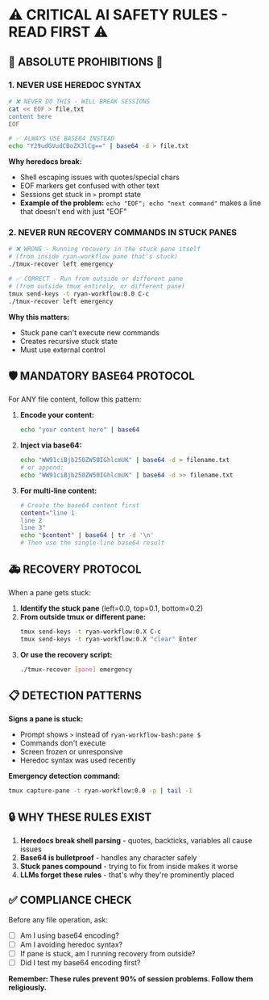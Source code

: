 # ⚠️ CRITICAL AI SAFETY RULES - READ FIRST ⚠️

## 🚨 ABSOLUTE PROHIBITIONS 🚨

### 1. NEVER USE HEREDOC SYNTAX
```bash
# ❌ NEVER DO THIS - WILL BREAK SESSIONS
cat << EOF > file.txt
content here
EOF

# ✅ ALWAYS USE BASE64 INSTEAD
echo "Y29udGVudCBoZXJlCg==" | base64 -d > file.txt
```

**Why heredocs break:** 
- Shell escaping issues with quotes/special chars
- EOF markers get confused with other text  
- Sessions get stuck in `>` prompt state
- **Example of the problem:** `echo "EOF"; echo "next command"` makes a line that doesn't end with just "EOF"

### 2. NEVER RUN RECOVERY COMMANDS IN STUCK PANES
```bash
# ❌ WRONG - Running recovery in the stuck pane itself
# (from inside ryan-workflow pane that's stuck)
./tmux-recover left emergency  

# ✅ CORRECT - Run from outside or different pane
# (from outside tmux entirely, or different pane)
tmux send-keys -t ryan-workflow:0.0 C-c
./tmux-recover left emergency
```

**Why this matters:**
- Stuck pane can't execute new commands
- Creates recursive stuck state
- Must use external control

## 🛡️ MANDATORY BASE64 PROTOCOL

For ANY file content, follow this pattern:

1. **Encode your content:**
   ```bash
   echo "your content here" | base64
   ```

2. **Inject via base64:**
   ```bash
   echo "WW91ciBjb250ZW50IGhlcmUK" | base64 -d > filename.txt
   # or append:
   echo "WW91ciBjb250ZW50IGhlcmUK" | base64 -d >> filename.txt
   ```

3. **For multi-line content:**
   ```bash
   # Create the base64 content first
   content="line 1
   line 2  
   line 3"
   echo "$content" | base64 | tr -d '\n'
   # Then use the single-line base64 result
   ```

## 🚑 RECOVERY PROTOCOL

When a pane gets stuck:

1. **Identify the stuck pane** (left=0.0, top=0.1, bottom=0.2)
2. **From outside tmux or different pane:**
   ```bash
   tmux send-keys -t ryan-workflow:0.X C-c
   tmux send-keys -t ryan-workflow:0.X "clear" Enter
   ```
3. **Or use the recovery script:**
   ```bash
   ./tmux-recover [pane] emergency
   ```

## 📋 DETECTION PATTERNS

**Signs a pane is stuck:**
- Prompt shows `>` instead of `ryan-workflow-bash:pane $`
- Commands don't execute
- Screen frozen or unresponsive
- Heredoc syntax was used recently

**Emergency detection command:**
```bash
tmux capture-pane -t ryan-workflow:0.0 -p | tail -1
```

## 🔒 WHY THESE RULES EXIST

1. **Heredocs break shell parsing** - quotes, backticks, variables all cause issues
2. **Base64 is bulletproof** - handles any character safely
3. **Stuck panes compound** - trying to fix from inside makes it worse  
4. **LLMs forget these rules** - that's why they're prominently placed

## ✅ COMPLIANCE CHECK

Before any file operation, ask:
- [ ] Am I using base64 encoding?
- [ ] Am I avoiding heredoc syntax?
- [ ] If pane is stuck, am I running recovery from outside?
- [ ] Did I test my base64 encoding first?

**Remember: These rules prevent 90% of session problems. Follow them religiously.**
